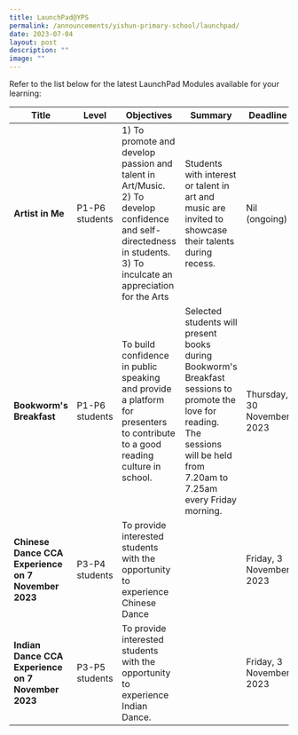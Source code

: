 ```yaml
---
title: LaunchPad@YPS
permalink: /announcements/yishun-primary-school/launchpad/
date: 2023-07-04
layout: post
description: ""
image: ""
---
```

Refer to the list below for the latest LaunchPad Modules available for your learning:



| Title | Level | Objectives | Summary | Deadline 
| -------- | -------- | -------- | -------- |-------- |
| **Artist in Me** | P1-P6 students | 1) To promote and develop passion and talent in Art/Music.<br>2) To develop confidence and self-directedness in students.<br>3) To inculcate an appreciation for the Arts | Students with interest or talent in art and music are invited to showcase their talents during recess. | Nil (ongoing)  |
| **Bookworm's Breakfast** | P1-P6 students | To build confidence in public speaking and provide a platform for presenters to contribute to a good reading culture in school. | Selected students will present books during Bookworm's Breakfast sessions to promote the love for reading. The sessions will be held from 7.20am to 7.25am every Friday morning. | Thursday, 30 November 2023 |
| **Chinese Dance CCA Experience on 7 November 2023** | P3-P4 students | To provide interested students with the opportunity to experience Chinese Dance | |  Friday, 3 November 2023 |
| **Indian Dance CCA Experience on 7 November 2023** | P3-P5 students | To provide interested students with the opportunity to experience Indian Dance. | |  Friday, 3 November 2023 |